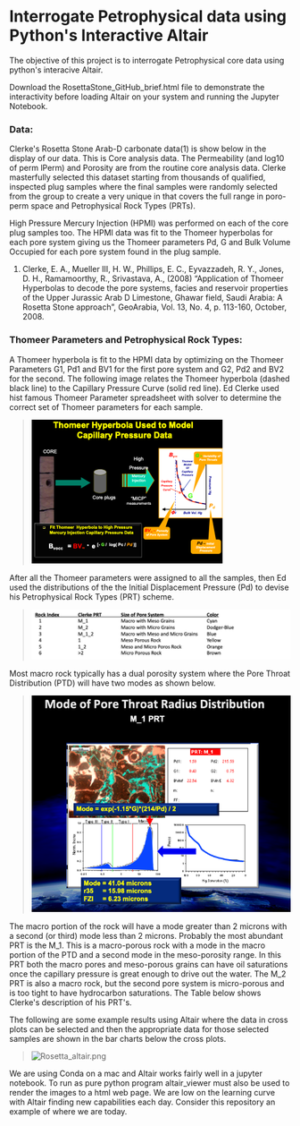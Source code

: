 # Interrogate Petrophysical data using Python's Interactive Altair
The objective of this project is to interrogate Petrophysical core data using python's interacive Altair. 

Download the RosettaStone_GitHub_brief.html file to demonstrate the interactivity before loading Altair on your system and running the Jupyter Notebook.  

### Data:

Clerke's Rosetta Stone Arab-D carbonate data(1) is show below in the display of our data. This is Core analysis data. The Permeability (and log10 of perm lPerm) and Porosity are from the routine core analysis data. Clerke masterfully selected this dataset starting from thousands of qualified, inspected plug samples where the final samples were randomly selected from the group to create a very unique in that covers the full range in poro-perm space and Petrophysical Rock Types (PRTs). 

High Pressure Mercury Injection (HPMI) was performed on each of the core plug samples too. The HPMI data was fit to the Thomeer hyperbolas for each pore system giving us the Thomeer parameters Pd, G and Bulk Volume Occupied for each pore system found in the plug sample.

1) Clerke, E. A., Mueller III, H. W., Phillips, E. C., Eyvazzadeh, R. Y., Jones, D. H., Ramamoorthy, R., Srivastava, A., (2008) “Application of Thomeer Hyperbolas to decode the pore systems, facies and reservoir properties of the Upper Jurassic Arab D Limestone, Ghawar field, Saudi Arabia: A Rosetta Stone approach”, GeoArabia, Vol. 13, No. 4, p. 113-160, October, 2008. 

### Thomeer Parameters and Petrophysical Rock Types:

A Thomeer hyperbola is fit to the HPMI data by optimizing on the Thomeer Parameters G1, Pd1 and BV1 for the first pore system and G2, Pd2 and BV2 for the second. The following image relates the Thomeer hyperbola (dashed black line) to the Capillary Pressure Curve (solid red line). Ed Clerke used hist famous Thomeer Parameter spreadsheet with solver to determine the correct set of Thomeer parameters for each sample.  

>![thomeer.png](thomeer.png)

After all the Thomeer parameters were assigned to all the samples, then Ed used the distributions of the the Initial Displacement Pressure (Pd) to devise his Petrophysical Rock Types (PRT) scheme. 

>![Rock-Types.png](Rock-Types.png)

Most macro rock typically has a dual porosity system where the Pore Throat Distribution (PTD) will have two modes as shown below. 

>![Mode.png](Mode.png)

The macro portion of the rock will have a mode greater than 2 microns with a second (or third) mode less than 2 microns. Probably the most abundant PRT is the M_1. This is a macro-porous rock with a mode in the macro portion of the PTD and a second mode in the meso-porosity range. In this PRT both the macro pores and meso-porous grains can have oil saturations once the capillary pressure is great enough to drive out the water. The M_2 PRT is also a macro rock, but the second pore system is micro-porous and is too tight to have hydrocarbon saturations. The Table below shows Clerke's description of his PRT's. 

The following are some example results using Altair where the data in cross plots can be selected and then the appropriate data for those selected samples are shown in the bar charts below the cross plots. 

>![Rosetta_altair.png](rock_typing_hist.gif)


We are using Conda on a mac and Altair works fairly well in a jupyter notebook. To run as pure python program altair_viewer must also be used to render the images to a html web page. We are low on the learning curve with Altair finding new capabilities each day. Consider this repository an example of where we are today. 

